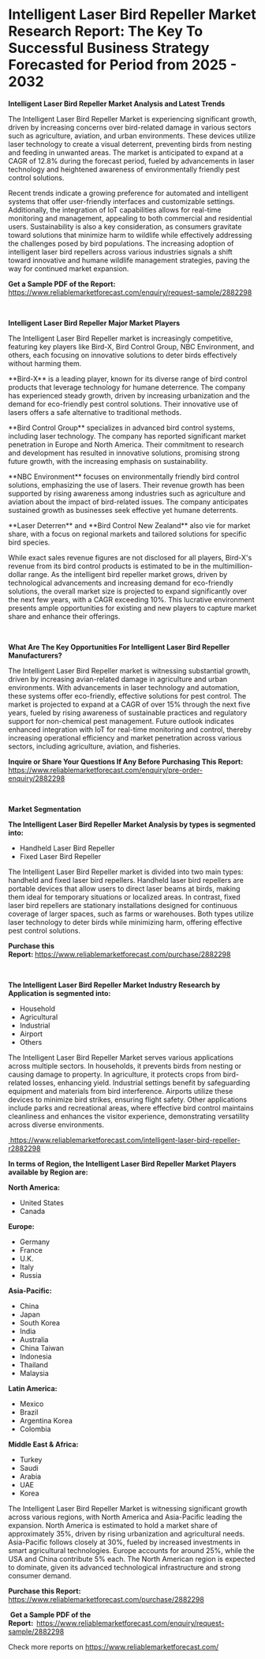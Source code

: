<p><h1>Intelligent Laser Bird Repeller Market Research Report: The Key To Successful Business Strategy Forecasted for Period from 2025 - 2032</h1></p><p><strong>Intelligent Laser Bird Repeller Market Analysis and Latest Trends</strong></p>
<p><p>The Intelligent Laser Bird Repeller Market is experiencing significant growth, driven by increasing concerns over bird-related damage in various sectors such as agriculture, aviation, and urban environments. These devices utilize laser technology to create a visual deterrent, preventing birds from nesting and feeding in unwanted areas. The market is anticipated to expand at a CAGR of 12.8% during the forecast period, fueled by advancements in laser technology and heightened awareness of environmentally friendly pest control solutions.</p><p>Recent trends indicate a growing preference for automated and intelligent systems that offer user-friendly interfaces and customizable settings. Additionally, the integration of IoT capabilities allows for real-time monitoring and management, appealing to both commercial and residential users. Sustainability is also a key consideration, as consumers gravitate toward solutions that minimize harm to wildlife while effectively addressing the challenges posed by bird populations. The increasing adoption of intelligent laser bird repellers across various industries signals a shift toward innovative and humane wildlife management strategies, paving the way for continued market expansion.</p></p>
<p><strong>Get a Sample PDF of the Report:&nbsp;</strong> <a href="https://www.reliablemarketforecast.com/enquiry/request-sample/2882298?utm_campaign=2761&utm_medium=2&utm_source=Github&utm_content=ia&utm_term=13032025&utm_id=intelligent-laser-bird-repeller">https://www.reliablemarketforecast.com/enquiry/request-sample/2882298</a></p>
<p>&nbsp;</p>
<p><strong>Intelligent Laser Bird Repeller Major Market Players</strong></p>
<p><p>The Intelligent Laser Bird Repeller market is increasingly competitive, featuring key players like Bird-X, Bird Control Group, NBC Environment, and others, each focusing on innovative solutions to deter birds effectively without harming them.</p><p>**Bird-X** is a leading player, known for its diverse range of bird control products that leverage technology for humane deterrence. The company has experienced steady growth, driven by increasing urbanization and the demand for eco-friendly pest control solutions. Their innovative use of lasers offers a safe alternative to traditional methods.</p><p>**Bird Control Group** specializes in advanced bird control systems, including laser technology. The company has reported significant market penetration in Europe and North America. Their commitment to research and development has resulted in innovative solutions, promising strong future growth, with the increasing emphasis on sustainability.</p><p>**NBC Environment** focuses on environmentally friendly bird control solutions, emphasizing the use of lasers. Their revenue growth has been supported by rising awareness among industries such as agriculture and aviation about the impact of bird-related issues. The company anticipates sustained growth as businesses seek effective yet humane deterrents.</p><p>**Laser Deterren** and **Bird Control New Zealand** also vie for market share, with a focus on regional markets and tailored solutions for specific bird species.</p><p>While exact sales revenue figures are not disclosed for all players, Bird-X's revenue from its bird control products is estimated to be in the multimillion-dollar range. As the intelligent bird repeller market grows, driven by technological advancements and increasing demand for eco-friendly solutions, the overall market size is projected to expand significantly over the next few years, with a CAGR exceeding 10%. This lucrative environment presents ample opportunities for existing and new players to capture market share and enhance their offerings.</p></p>
<p>&nbsp;</p>
<p><strong>What Are The Key Opportunities For Intelligent Laser Bird Repeller Manufacturers?</strong></p>
<p><p>The Intelligent Laser Bird Repeller market is witnessing substantial growth, driven by increasing avian-related damage in agriculture and urban environments. With advancements in laser technology and automation, these systems offer eco-friendly, effective solutions for pest control. The market is projected to expand at a CAGR of over 15% through the next five years, fueled by rising awareness of sustainable practices and regulatory support for non-chemical pest management. Future outlook indicates enhanced integration with IoT for real-time monitoring and control, thereby increasing operational efficiency and market penetration across various sectors, including agriculture, aviation, and fisheries.</p></p>
<p><strong>Inquire or Share Your Questions If Any Before Purchasing This Report:</strong> <a href="https://www.reliablemarketforecast.com/enquiry/pre-order-enquiry/2882298?utm_campaign=2761&utm_medium=2&utm_source=Github&utm_content=ia&utm_term=13032025&utm_id=intelligent-laser-bird-repeller">https://www.reliablemarketforecast.com/enquiry/pre-order-enquiry/2882298</a></p>
<p>&nbsp;</p>
<p><strong>Market Segmentation</strong></p>
<p><strong>The Intelligent Laser Bird Repeller Market Analysis by types is segmented into:</strong></p>
<p><ul><li>Handheld Laser Bird Repeller</li><li>Fixed Laser Bird Repeller</li></ul></p>
<p><p>The Intelligent Laser Bird Repeller market is divided into two main types: handheld and fixed laser bird repellers. Handheld laser bird repellers are portable devices that allow users to direct laser beams at birds, making them ideal for temporary situations or localized areas. In contrast, fixed laser bird repellers are stationary installations designed for continuous coverage of larger spaces, such as farms or warehouses. Both types utilize laser technology to deter birds while minimizing harm, offering effective pest control solutions.</p></p>
<p><strong>Purchase this Report:&nbsp;</strong><a href="https://www.reliablemarketforecast.com/purchase/2882298?utm_campaign=2761&utm_medium=2&utm_source=Github&utm_content=ia&utm_term=13032025&utm_id=intelligent-laser-bird-repeller">https://www.reliablemarketforecast.com/purchase/2882298</a></p>
<p>&nbsp;</p>
<p><strong>The Intelligent Laser Bird Repeller Market Industry Research by Application is segmented into:</strong></p>
<p><ul><li>Household</li><li>Agricultural</li><li>Industrial</li><li>Airport</li><li>Others</li></ul></p>
<p><p>The Intelligent Laser Bird Repeller Market serves various applications across multiple sectors. In households, it prevents birds from nesting or causing damage to property. In agriculture, it protects crops from bird-related losses, enhancing yield. Industrial settings benefit by safeguarding equipment and materials from bird interference. Airports utilize these devices to minimize bird strikes, ensuring flight safety. Other applications include parks and recreational areas, where effective bird control maintains cleanliness and enhances the visitor experience, demonstrating versatility across diverse environments.</p></p>
<p><a href="https://www.reliablemarketforecast.com/intelligent-laser-bird-repeller-r2882298?utm_campaign=2761&utm_medium=2&utm_source=Github&utm_content=ia&utm_term=13032025&utm_id=intelligent-laser-bird-repeller">&nbsp;https://www.reliablemarketforecast.com/intelligent-laser-bird-repeller-r2882298</a></p>
<p><strong>In terms of Region, the Intelligent Laser Bird Repeller Market Players available by Region are:</strong></p>
<p>
    <p> <strong> North America: </strong>
        <ul>
            <li>United States</li>
            <li>Canada</li>
        </ul>
        </p> 
    <p> <strong> Europe: </strong>
        <ul>
            <li>Germany</li>
            <li>France</li>
            <li>U.K.</li>
            <li>Italy</li>
            <li>Russia</li>
        </ul>
        </p> 
    <p> <strong> Asia-Pacific: </strong>
        <ul>
            <li>China</li>
            <li>Japan</li>
            <li>South Korea</li>
            <li>India</li>
            <li>Australia</li>
            <li>China Taiwan</li>
            <li>Indonesia</li>
            <li>Thailand</li>
            <li>Malaysia</li>
        </ul>
        </p> 
    <p> <strong> Latin America: </strong>
        <ul>
            <li>Mexico</li>
            <li>Brazil</li>
            <li>Argentina Korea</li>
            <li>Colombia</li>
        </ul>
        </p> 
    <p> <strong> Middle East & Africa: </strong>
        <ul>
            <li>Turkey</li>
            <li>Saudi</li>
            <li>Arabia</li>
            <li>UAE</li>
            <li>Korea</li>
        </ul>
    </p>
    </p>
<p><p>The Intelligent Laser Bird Repeller Market is witnessing significant growth across various regions, with North America and Asia-Pacific leading the expansion. North America is estimated to hold a market share of approximately 35%, driven by rising urbanization and agricultural needs. Asia-Pacific follows closely at 30%, fueled by increased investments in smart agricultural technologies. Europe accounts for around 25%, while the USA and China contribute 5% each. The North American region is expected to dominate, given its advanced technological infrastructure and strong consumer demand.</p></p>
<p><strong>Purchase this Report: </strong><a href="https://www.reliablemarketforecast.com/purchase/2882298?utm_campaign=2761&utm_medium=2&utm_source=Github&utm_content=ia&utm_term=13032025&utm_id=intelligent-laser-bird-repeller">https://www.reliablemarketforecast.com/purchase/2882298</a></p>
<p>&nbsp;<strong>Get a Sample PDF of the Report:&nbsp;&nbsp;</strong><a href="https://www.reliablemarketforecast.com/enquiry/request-sample/2882298?utm_campaign=2761&utm_medium=2&utm_source=Github&utm_content=ia&utm_term=13032025&utm_id=intelligent-laser-bird-repeller">https://www.reliablemarketforecast.com/enquiry/request-sample/2882298</a></p>
<p><strong></strong></p>
<p>Check more reports on <a href="https://www.reliablemarketforecast.com/?utm_campaign=2761&utm_medium=2&utm_source=Github&utm_content=ia&utm_term=13032025&utm_id=intelligent-laser-bird-repeller">https://www.reliablemarketforecast.com/</a></p>